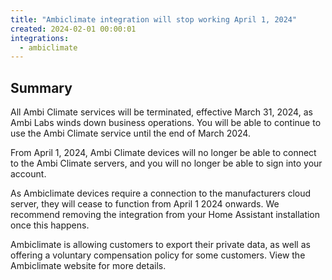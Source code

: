 ```yaml
---
title: "Ambiclimate integration will stop working April 1, 2024"
created: 2024-02-01 00:00:01
integrations:
  - ambiclimate
---
```


## Summary

All Ambi Climate services will be terminated, effective March 31, 2024, as Ambi Labs winds down business operations. You will be able to continue to use the Ambi Climate service until the end of March 2024.

From April 1, 2024, Ambi Climate devices will no longer be able to connect to the Ambi Climate servers, and you will no longer be able to sign into your account.

As Ambiclimate devices require a connection to the manufacturers cloud server, they will cease to function from April 1 2024 onwards. We recommend removing the integration from your Home Assistant installation once this happens.

Ambiclimate is allowing customers to export their private data, as well as offering a voluntary compensation policy for some customers. View the Ambiclimate website for more details.
